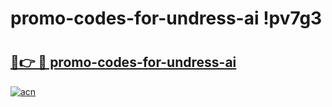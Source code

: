 # promo-codes-for-undress-ai !pv7g3

# <h2><a href="https://advxde.esa.edu.pl?title=promo-codes-for-undress-ai&ref=pv7g3">🔗👉 🔴 promo-codes-for-undress-ai</a></h2>

[![acn](https://github.com/user-attachments/assets/0f9c940e-d8b0-45ae-aac7-cd30a18b3e1c)](https://advxde.esa.edu.pl?title=promo-codes-for-undress-ai&ref=pv7g3)

